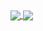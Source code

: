 <a href="https://github-readme-stats.vercel.app/api/top-langs/?username=tuliopd17&layout=compact&theme=transparent">
  <img align="center" src="https://github-readme-stats.vercel.app/api/top-langs/?username=tuliopd17&layout=compact&theme=transparent" />
</a>
<a href="https://github-readme-stats.vercel.app/api?username=tuliopd17&show_icons=true&theme=transparent">
  <img align="center" src="https://github-readme-stats.vercel.app/api?username=tuliopd17&show_icons=true&theme=transparent" />
</a>
